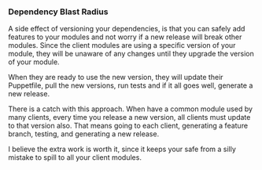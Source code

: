 ### Dependency Blast Radius

A side effect of versioning your dependencies, is that you can safely add features to your modules and not worry if a new release will break other modules. Since the client modules are using a specific version of your module, they will be unaware of any changes until they upgrade the version of your module.

When they are ready to use the new version, they will update their Puppetfile, pull the new versions, run tests and if it all goes well, generate a new release.

There is a catch with this approach. When have a common module used by many clients, every time you release a new version, all clients must update to that version also. That means going to each client, generating a feature branch, testing, and generating a new release.

I believe the extra work is worth it, since it keeps your safe from a silly mistake to spill to all your client modules.